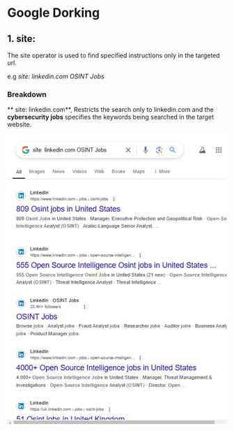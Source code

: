 # Google Dorking

## 1. site:

The site operator is used to find specified instructions only in the targeted url.

e.g *site: linkedin.com OSINT Jobs*

### Breakdown
** site: linkedin.com**, Restricts the search only to linkedin.com and the **cybersecurity jobs** specifies the keywords being searched in the target website.

![alt text](site.png)